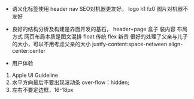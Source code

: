 - 语义化标签使用
header nav SEO对机器更友好。
logo h1 fz0 图片对机器不友好

- 良好的结构分析及构建是界面开发的基石，
header+page
盒子 装内容
布局方式
网页布局本质是图文混排
float 传统
flex 新贵
 很好的处理了父亲与儿子的大小，可以不用考虑父亲的大小
 justfy-content:space-netween
 align-center:center

- 用户体验
 1. Apple UI Guideline
 2. 水平方向最后不要出现滚动条
 over-flow：hidden;
 3. 左右不要定边框，16-18px

 